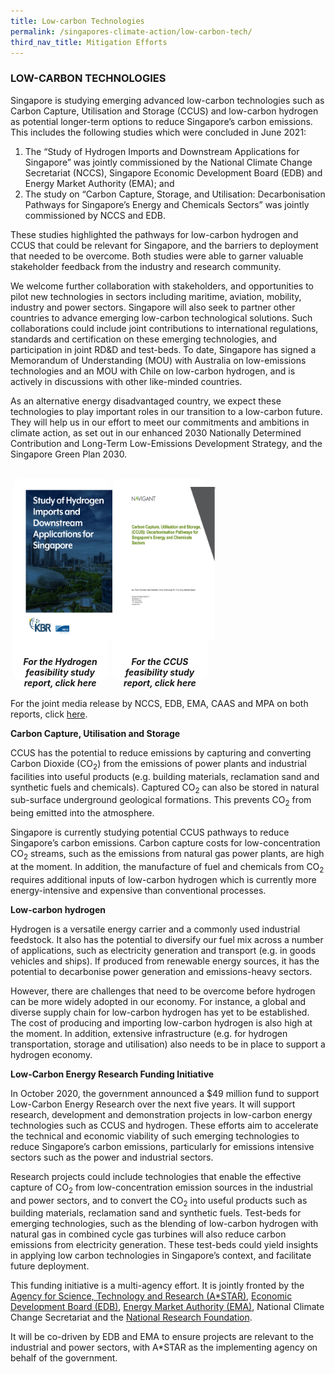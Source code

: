 ```yaml
---
title: Low-carbon Technologies
permalink: /singapores-climate-action/low-carbon-tech/
third_nav_title: Mitigation Efforts
---
```


### LOW-CARBON TECHNOLOGIES

Singapore is studying emerging advanced low-carbon technologies such as Carbon Capture, Utilisation and Storage (CCUS) and low-carbon hydrogen as potential longer-term options to reduce Singapore’s carbon emissions. This includes the following studies which were concluded in June 2021:  

1.	The “Study of Hydrogen Imports and Downstream Applications for Singapore” was jointly commissioned by the National Climate Change Secretariat (NCCS), Singapore Economic Development Board (EDB) and Energy Market Authority (EMA); and
1.	The study on “Carbon Capture, Storage, and Utilisation: Decarbonisation Pathways for Singapore’s Energy and Chemicals Sectors” was jointly commissioned by NCCS and EDB. 

These studies highlighted the pathways for low-carbon hydrogen and CCUS that could be relevant for Singapore, and the barriers to deployment that needed to be overcome. Both studies were able to garner valuable stakeholder feedback from the industry and research community. 

We welcome further collaboration with stakeholders, and opportunities to pilot new technologies in sectors including maritime, aviation, mobility, industry and power sectors. Singapore will also seek to partner other countries to advance emerging low-carbon technological solutions. Such collaborations could include joint contributions to international regulations, standards and certification on these emerging technologies, and participation in joint RD&D and test-beds. To date, Singapore has signed a Memorandum of Understanding (MOU) with Australia on low-emissions technologies and an MOU with Chile on low-carbon hydrogen, and is actively in discussions with other like-minded countries. 

As an alternative energy disadvantaged country, we expect these technologies to play important roles in our transition to a low-carbon future. They will help us in our effort to meet our commitments and ambitions in climate action, as set out in our enhanced 2030 Nationally Determined Contribution and Long-Term Low-Emissions Development Strategy, and the Singapore Green Plan 2030.

<style>
/*--------------------------------------------------------------
CODE FROM MSE: START OF policies PAGE CARDS FLEXBOX LAYOUT AND STYLES
--------------------------------------------------------------*/

/* refrain from using pure img selector as it changes the MSE logo size */
#policies-container > section > div > a > img {
    display: block;
    border: 0;
    width: 100%;
    height: 75%;
    padding: 1em;
    border-radius: 15px 15px 0px 0px;
}

.card {
    flex: 1 0 500px;
    box-sizing: border-box;
    margin: 1rem .25em;
    background: white;
    margin-bottom: 1em;
    /* border: 0.13em solid rgba(0,0,0,.2); */
    border-radius: 15px;
    /* box-shadow: 2px 2px 6px 0px  rgba(0,0,0,0.3); */
    transition: 0.3s;
}

.card a {
  color: inherit;
  text-decoration: none; /* no underline */
}

.card-content h6 {
    padding: .5em;
    margin-top: 0.5em;
    margin-bottom: .5em;
    font-weight: bold;
    color: inherit;
    text-decoration: none;
}

.card a:hover {
  color: white;
  text-decoration: none; /* no underline */
}

.card:hover {
    transition: all 0.0s ease-out;
    box-shadow: 0px 4px 8px rgba(38, 38, 38, 0.2);
    /* top: -4px; */
    border: 2px solid #cccccc;
    background-color: #0487bf;
    margin-top: 0.5em;
    margin-bottom: .5em;
    transition: 0.3s;
  }
  
.card-content h6:hover {
	color:white;
}

/* Flexbox stuff */

.cards {
    display: flex;
    flex-wrap: wrap;
    margin: 0 auto;
    /* padding: 0 1em; */
    text-align: center;
 }

@media screen and (min-width: 40em) {
    .card {
       max-width: calc(50% -  1em);
    }
}

@media screen and (min-width: 60em) {
    .card {
        max-width: calc(33% - 1em);
    }
}

@media screen and (min-width: 52em) {
    .img {
        max-width: 52em;
    }
}

@media screen and (max-width : 480px) {
	.card { 
        max-width: 100%; }
}

/*--------------------------------------------------------------
CODE FROM MSE: END OF policies PAGE CARDS FLEXBOX LAYOUT AND STYLES
--------------------------------------------------------------*/
</style>

<main id="policies-container">
<section class="cards">
    <div class="card">
        <a href="/singapores-climate-action/low-carbon-tech/hc">
                <img src="/images/h2-study-report.jpg">
            <div class="card-content">
                <h6>For the Hydrogen feasibility study report, click here</h6>
            </div><!-- .card-content -->
        </a>
    </div><!-- .card -->
        <div class="card">
        <a href="/singapores-climate-action/low-carbon-tech/ccus">
                <img src="/images/ccus-study-report.jpg">
            <div class="card-content">
                <h6>For the CCUS feasibility study report, click here</h6>
            </div><!-- .card-content -->
        </a>
    </div><!-- .card -->
</section><!-- .cards -->



</main>

For the joint media release by NCCS, EDB, EMA, CAAS and MPA on both reports, click [<a href="/media/press-release/singapore-looks-to-develop-and-deploy-lc-technological-solution" target="_blank">here</a>](/media/press-release/singapore-looks-to-develop-and-deploy-lc-technological-solution).

**Carbon Capture, Utilisation and Storage**

CCUS has the potential to reduce emissions by capturing and converting Carbon Dioxide (CO<sub>2</sub>) from the emissions of power plants and industrial facilities into useful products (e.g. building materials, reclamation sand and synthetic fuels and chemicals). Captured CO<sub>2</sub> can also be stored in natural sub-surface underground geological formations. This prevents CO<sub>2</sub> from being emitted into the atmosphere.

Singapore is currently studying potential CCUS pathways to reduce Singapore’s carbon emissions. Carbon capture costs for low-concentration CO<sub>2</sub> streams, such as the emissions from natural gas power plants, are high at the moment. In addition, the manufacture of fuel and chemicals from CO<sub>2</sub> requires additional inputs of low-carbon hydrogen which is currently more energy-intensive and expensive than conventional processes.

**Low-carbon hydrogen**

Hydrogen is a versatile energy carrier and a commonly used industrial feedstock. It also has the potential to diversify our fuel mix across a number of applications, such as electricity generation and transport (e.g. in goods vehicles and ships). If produced from renewable energy sources, it has the potential to decarbonise power generation and emissions-heavy sectors.

However, there are challenges that need to be overcome before hydrogen can be more widely adopted in our economy. For instance, a global and diverse supply chain for low-carbon hydrogen has yet to be established. The cost of producing and importing low-carbon hydrogen is also high at the moment. In addition, extensive infrastructure (e.g. for hydrogen transportation, storage and utilisation) also needs to be in place to support a hydrogen economy.

**Low-Carbon Energy Research Funding Initiative**

In October 2020, the government announced a $49 million fund to support Low-Carbon Energy Research over the next five years. It will support research, development and demonstration projects in low-carbon energy technologies such as CCUS and hydrogen.  These efforts aim to accelerate the technical and economic viability of such emerging technologies to reduce Singapore’s carbon emissions, particularly for emissions intensive sectors such as the power and industrial sectors.

Research projects could include technologies that enable the effective capture of CO<sub>2</sub> from low-concentration emission sources in the industrial and power sectors, and to convert the CO<sub>2</sub> into useful products such as building materials, reclamation sand and synthetic fuels. Test-beds for emerging technologies, such as the blending of low-carbon hydrogen with natural gas in combined cycle gas turbines will also reduce carbon emissions from electricity generation. These test-beds could yield insights in applying low carbon technologies in Singapore’s context, and facilitate future deployment.

This funding initiative is a multi-agency effort. It is jointly fronted by the [<a href="https://www.a-star.edu.sg/" target="_blank">Agency for Science, Technology and Research (A*STAR)</a>](https://www.a-star.edu.sg/), [<a href="https://www.edb.gov.sg/" target="_blank">Economic Development Board (EDB)</a>](https://www.edb.gov.sg/), [<a href="https://www.ema.gov.sg/index.aspx" target="_blank">Energy Market Authority (EMA)</a>](https://www.ema.gov.sg/index.aspx), National Climate Change Secretariat and the [<a href="https://www.nrf.gov.sg/" target="_blank">National Research Foundation</a>](https://www.nrf.gov.sg/).

It will be co-driven by EDB and EMA to ensure projects are relevant to the industrial and power sectors, with A*STAR as the implementing agency on behalf of the government.

